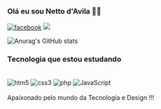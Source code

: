 ### Olá eu sou Netto d'Avila 👍🏻
[![facebook](https://img.shields.io/badge/LinkedIn-0077B5?style=for-the-badge&logo=linkedin&logoColor=white)](https://www.linkedin.com/in/netto-d-avila-undefined-830285299/)
[![](https://img.shields.io/badge/Instagram-E4405F?style=for-the-badge&logo=instagram&logoColor=white)](https://www.instagram.com/netto_davila/)


![Anurag's GitHub stats](https://github-readme-stats.vercel.app/api?username=nettodavila&show_icons=true&theme=tokyonight)

### Tecnologia que estou estudando

<div style="display: inline_block"><br/>
<img align= "center" alt= "htm5" src= "https://img.shields.io/badge/HTML5-E34F26?style=for-the-badge&logo=html5&logoColor=white"/>
<img align= "center" alt= "css3" src=" https://img.shields.io/badge/CSS3-1572B6?style=for-the-badge&logo=css3&logoColor=white"/>
<img align= "center" alt= "php" src="https://img.shields.io/badge/PHP-777BB4?style=for-the-badge&logo=php&logoColor=white"/>
<img align= "center" alt= "JavaScript" src="https://img.shields.io/badge/JavaScript-F7DF1E?style=for-the-badge&logo=javascript&logoColor=black"/>

</div>
<br/>
Apaixonado pelo mundo da  Tecnologia e Design !!!
